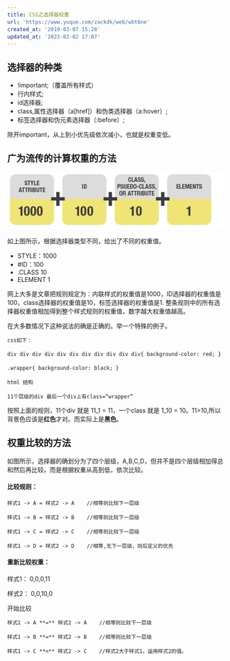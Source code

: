 ```yaml
---
title: CSS之选择器权重
url: 'https://www.yuque.com/zackdk/web/wbt6ne'
created_at: '2019-03-07 15:28'
updated_at: '2023-02-02 17:07'
---
```


<a name="5dca4ecb"></a>

## 选择器的种类

- !important;（覆盖所有样式）
- 行内样式;
- id选择器;
- class,属性选择器（a\[href]）和伪类选择器（a:hover）;
- 标签选择器和伪元素选择器（:before）;

除开important，从上到小优先级依次减小，也就是权重变低。 <a name="2553b043"></a>

## 广为流传的计算权重的方法

![u=347263432,198076944\&fm=26\&gp=0.jpg](../assets/wbt6ne/1551943926182-d3388d4c-9a7e-4e38-bfda-52fac8fd48b5.jpeg)

如上图所示，根据选择器类型不同，给出了不同的权重值。

- STYLE：1000
- \#ID：100
- .CLASS 10
- ELEMENT 1

网上大多是文章把规则规定为：内联样式的权重值是1000，ID选择器的权重值是100，class选择器的权重值是10，标签选择器的权重值是1. 整条规则中的所有选择器权重值相加得到整个样式规则的权重值，数字越大权重值越高。

在大多数情况下这种说法的确是正确的。举一个特殊的例子。

    css如下：

    div div div div div div div div div div div{ background-color: red; }

    .wrapper{ background-color: black; }

    html 结构 

    11个层级的div 最后一个div上有class=“wrapper”

按照上面的规则，11个div 就是 11\_1 = 11，一个class 就是 1\_10 = 10。11>10,所以背景色应该是**红色**才对。而实际上是**黑色**。

<a name="dda1e72f"></a>

## 权重比较的方法

如图所示，选择器的确划分为了四个层级，A,B,C,D，但并不是四个层级相加得总和然后再比较，而是根据权重从高到低，依次比较。

<a name="507b9a36"></a>

#### 比较规则：

    样式1 -> A = 样式2 -> A    //相等则比较下一层级

    样式1 -> B = 样式2 -> B    //相等则比较下一层级  

    样式1 -> C = 样式2 -> C    //相等则比较下一层级

    样式1 -> D = 样式2 -> D    //相等,无下一层级，则后定义的优先

<a name="2c6bbd5b"></a>

#### 重新比较权重：

样式1： 0,0,0,11

样式2： 0,0,10,0

开始比较

    样式1 -> A **=** 样式2 -> A    //相等则比较下一层级

    样式1 -> B **=** 样式2 -> B    //相等则比较下一层级  

    样式1 -> C **<** 样式2 -> C    //样式2大于样式1，运用样式2的值。

